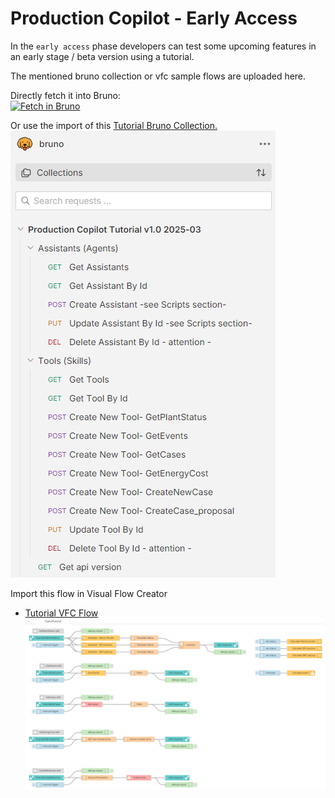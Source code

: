 # Production Copilot - Early Access

In the `early access` phase developers can test some upcoming features in an early stage / beta version using a tutorial.

The mentioned bruno collection or vfc sample flows are uploaded here.

Directly fetch it into Bruno:<br>
[<img src="https://fetch.usebruno.com/button.svg" alt="Fetch in Bruno" style="width: 130px; height: 30px;" width="128" height="32">](https://fetch.usebruno.com?url=git%40github.com%3Amindsphere%2Fproduction-copilot.git "target=_blank rel=noopener noreferrer")

Or use the import of this [Tutorial Bruno Collection.](./bruno/Production%20Copilot%20Tutorial%20v1.0%202025-07.json)<br>
    ![Bruno collection](./bruno/bruno-collection.png)

Import this flow in Visual Flow Creator
- [Tutorial VFC Flow](./vfc/Production-Copilot-Tutorial.vfc-sample-flow.json)<br>
    ![Example skills](./vfc/copilot-example-skills.png)